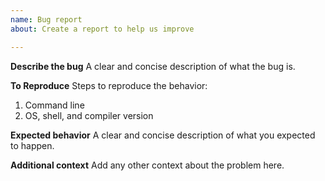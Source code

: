 ```yaml
---
name: Bug report
about: Create a report to help us improve

---
```


**Describe the bug**
A clear and concise description of what the bug is.

**To Reproduce**
Steps to reproduce the behavior:
1. Command line
2. OS, shell, and compiler version

**Expected behavior**
A clear and concise description of what you expected to happen.

**Additional context**
Add any other context about the problem here.
